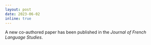 ```yaml
---
layout: post
date: 2023-06-02
inline: true
---
```

A new co-authored paper has been published in the <i>Journal of French Language Studies</i>.